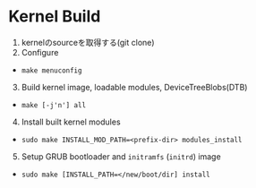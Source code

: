 # Kernel Build 

1. kernelのsourceを取得する(git clone)
2. Configure
  * `make menuconfig`
3. Build kernel image, loadable modules, DeviceTreeBlobs(DTB)
  * `make [-j'n'] all`
4. Install built kernel modules
  * `sudo make INSTALL_MOD_PATH=<prefix-dir> modules_install`
5. Setup GRUB bootloader and `initramfs` (`initrd`) image
  * `sudo make [INSTALL_PATH=</new/boot/dir] install`

